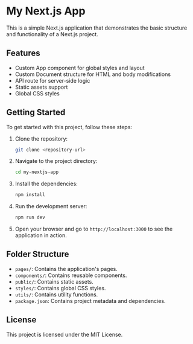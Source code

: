 # My Next.js App

This is a simple Next.js application that demonstrates the basic structure and functionality of a Next.js project.

## Features

- Custom App component for global styles and layout
- Custom Document structure for HTML and body modifications
- API route for server-side logic
- Static assets support
- Global CSS styles

## Getting Started

To get started with this project, follow these steps:

1. Clone the repository:
   ```bash
   git clone <repository-url>
   ```

2. Navigate to the project directory:
   ```bash
   cd my-nextjs-app
   ```

3. Install the dependencies:
   ```bash
   npm install
   ```

4. Run the development server:
   ```bash
   npm run dev
   ```

5. Open your browser and go to `http://localhost:3000` to see the application in action.

## Folder Structure

- `pages/`: Contains the application's pages.
- `components/`: Contains reusable components.
- `public/`: Contains static assets.
- `styles/`: Contains global CSS styles.
- `utils/`: Contains utility functions.
- `package.json`: Contains project metadata and dependencies.

## License

This project is licensed under the MIT License.